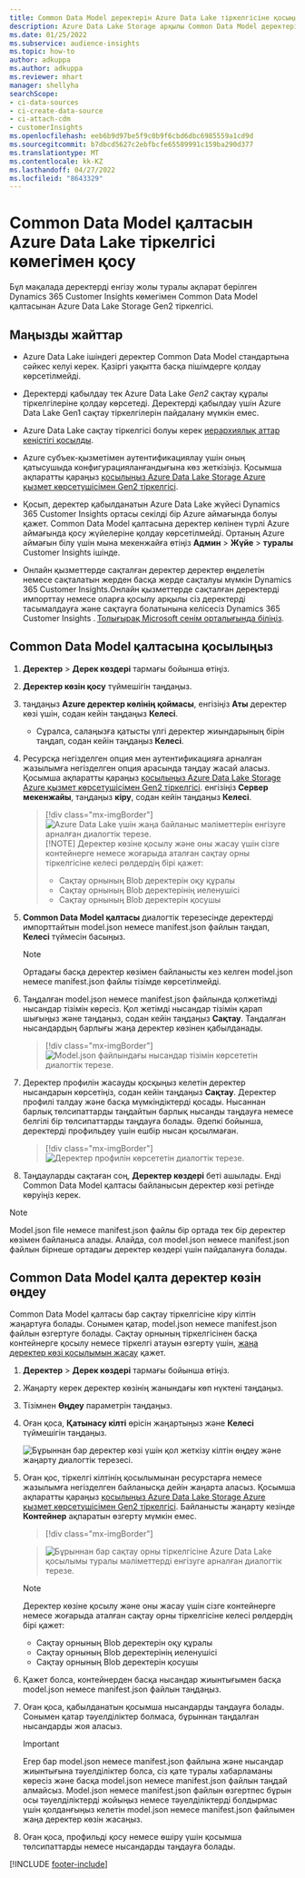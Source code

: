 ```yaml
---
title: Common Data Model деректерін Azure Data Lake тіркелгісіне қосыңыз
description: Azure Data Lake Storage арқылы Common Data Model деректерімен жұмыс істеңіз.
ms.date: 01/25/2022
ms.subservice: audience-insights
ms.topic: how-to
author: adkuppa
ms.author: adkuppa
ms.reviewer: mhart
manager: shellyha
searchScope:
- ci-data-sources
- ci-create-data-source
- ci-attach-cdm
- customerInsights
ms.openlocfilehash: eeb6b9d97be5f9c0b9f6cbd6dbc6985559a1cd9d
ms.sourcegitcommit: b7dbcd5627c2ebfbcfe65589991c159ba290d377
ms.translationtype: MT
ms.contentlocale: kk-KZ
ms.lasthandoff: 04/27/2022
ms.locfileid: "8643329"
---
```

# <a name="connect-to-a-common-data-model-folder-using-an-azure-data-lake-account"></a>Common Data Model қалтасын Azure Data Lake тіркелгісі көмегімен қосу

Бұл мақалада деректерді енгізу жолы туралы ақпарат берілген Dynamics 365 Customer Insights көмегімен Common Data Model қалтасынан Azure Data Lake Storage Gen2 тіркелгісі.

## <a name="important-considerations"></a>Маңызды жайттар

- Azure Data Lake ішіндегі деректер Common Data Model стандартына сәйкес келуі керек. Қазіргі уақытта басқа пішімдерге қолдау көрсетілмейді.

- Деректерді қабылдау тек Azure Data Lake *Gen2* сақтау құралы тіркелгілеріне қолдау көрсетеді. Деректерді қабылдау үшін Azure Data Lake Gen1 сақтау тіркелгілерін пайдалану мүмкін емес.

- Azure Data Lake сақтау тіркелгісі болуы керек [иерархиялық аттар кеңістігі қосылды](/azure/storage/blobs/data-lake-storage-namespace).

- Azure субъек-қызметімен аутентификациялау үшін оның қатысушыда конфигурацияланғандығына көз жеткізіңіз. Қосымша ақпаратты қараңыз [қосылыңыз Azure Data Lake Storage Azure қызмет көрсетушісімен Gen2 тіркелгісі](connect-service-principal.md).

- Қосып, деректер қабылданатын Azure Data Lake жүйесі Dynamics 365 Customer Insights ортасы секілді бір Azure аймағында болуы қажет. Common Data Model қалтасына деректер көлінен түрлі Azure аймағында қосу жүйелеріне қолдау көрсетілмейді. Ортаның Azure аймағын білу үшін мына мекенжайға өтіңіз **Админ** > **Жүйе** > **туралы** Customer Insights ішінде.

- Онлайн қызметтерде сақталған деректер деректер өңделетін немесе сақталатын жерден басқа жерде сақталуы мүмкін Dynamics 365 Customer Insights.Онлайн қызметтерде сақталған деректерді импорттау немесе оларға қосылу арқылы сіз деректерді тасымалдауға және сақтауға болатынына келісесіз Dynamics 365 Customer Insights . [Толығырақ Microsoft сенім орталығында біліңіз](https://www.microsoft.com/trust-center).

## <a name="connect-to-a-common-data-model-folder"></a>Common Data Model қалтасына қосылыңыз

1. **Деректер** > **Дерек көздері** тармағы бойынша өтіңіз.

1. **Деректер көзін қосу** түймешігін таңдаңыз.

1. таңдаңыз **Azure деректер көлінің қоймасы**, енгізіңіз **Аты** деректер көзі үшін, содан кейін таңдаңыз **Келесі**.

   - Сұралса, салаңызға қатысты үлгі деректер жиындарының бірін таңдап, содан кейін таңдаңыз **Келесі**. 

1. Ресурсқа негізделген опция мен аутентификацияға арналған жазылымға негізделген опция арасында таңдау жасай аласыз. Қосымша ақпаратты қараңыз [қосылыңыз Azure Data Lake Storage Azure қызмет көрсетушісімен Gen2 тіркелгісі](connect-service-principal.md). енгізіңіз **Сервер мекенжайы**, таңдаңыз **кіру**, содан кейін таңдаңыз **Келесі**.
   > [!div class="mx-imgBorder"]
   > ![Azure Data Lake үшін жаңа байланыс мәліметтерін енгізуге арналған диалогтік терезе.](media/enter-new-storage-details.png)
   > [!NOTE]
   > Деректер көзіне қосылу және оны жасау үшін сізге контейнерге немесе жоғарыда аталған сақтау орны тіркелгісіне келесі рөлдердің бірі қажет:
   >  - Сақтау орнының Blob деректерін оқу құралы
   >  - Сақтау орнының Blob деректерінің иеленушісі
   >  - Сақтау орнының Blob деректерін қосушы

1. **Common Data Model қалтасы** диалогтік терезесінде деректерді импорттайтын model.json немесе manifest.json файлын таңдап, **Келесі** түймесін басыңыз.
   > [!NOTE]
   > Ортадағы басқа деректер көзімен байланысты кез келген model.json немесе manifest.json файлы тізімде көрсетілмейді.

1. Таңдалған model.json немесе manifest.json файлында қолжетімді нысандар тізімін көресіз. Қол жетімді нысандар тізімін қарап шығыңыз және таңдаңыз, содан кейін таңдаңыз **Сақтау**. Таңдалған нысандардың барлығы жаңа деректер көзінен қабылданады.
   > [!div class="mx-imgBorder"]
   > ![Model.json файлындағы нысандар тізімін көрсететін диалогтік терезе.](media/review-entities.png)

8. Деректер профилін жасауды қосқыңыз келетін деректер нысандарын көрсетіңіз, содан кейін таңдаңыз **Сақтау**. Деректер профилі талдау және басқа мүмкіндіктерді қосады. Нысаннан барлық төлсипаттарды таңдайтын барлық нысанды таңдауға немесе белгілі бір төлсипаттарды таңдауға болады. Әдепкі бойынша, деректерді профильдеу үшін ешбір нысан қосылмаған.
   > [!div class="mx-imgBorder"]
   > ![Деректер профилін көрсететін диалогтік терезе.](media/dataprofiling-entities.png)

9. Таңдауларды сақтаған соң, **Деректер көздері** беті ашылады. Енді Common Data Model қалтасы байланысын деректер көзі ретінде көруіңіз керек.

> [!NOTE]
> Model.json file немесе manifest.json файлы бір ортада тек бір деректер көзімен байланыса алады. Алайда, сол model.json немесе manifest.json файлын бірнеше ортадағы деректер көздері үшін пайдалануға болады.

## <a name="edit-a-common-data-model-folder-data-source"></a>Common Data Model қалта деректер көзін өңдеу

Common Data Model қалтасы бар сақтау тіркелгісіне кіру кілтін жаңартуға болады. Сонымен қатар, model.json немесе manifest.json файлын өзгертуге болады. Сақтау орнының тіркелгісінен басқа контейнерге қосылу немесе тіркелгі атауын өзгерту үшін, [жаңа деректер көзі қосылымын жасау](#connect-to-a-common-data-model-folder) қажет.

1. **Деректер** > **Дерек көздері** тармағы бойынша өтіңіз.

2. Жаңарту керек деректер көзінің жанындағы көп нүктені таңдаңыз.

3. Тізімнен **Өңдеу** параметрін таңдаңыз.

4. Оған қоса, **Қатынасу кілті** өрісін жаңартыңыз және **Келесі** түймешігін таңдаңыз.

   ![Бұрыннан бар деректер көзі үшін қол жеткізу кілтін өңдеу және жаңарту диалогтік терезесі.](media/edit-access-key.png)

5. Оған қос, тіркелгі кілтінің қосылымынан ресурстарға немесе жазылымға негізделген байланысқа дейін жаңарта аласыз. Қосымша ақпаратты қараңыз [қосылыңыз Azure Data Lake Storage Azure қызмет көрсетушісімен Gen2 тіркелгісі](connect-service-principal.md). Байланысты жаңарту кезінде **Контейнер** ақпаратын өзгерту мүмкін емес.
   > [!div class="mx-imgBorder"]

   > ![Бұрыннан бар сақтау орны тіркелгісіне Azure Data Lake қосылымы туралы мәліметтерді енгізуге арналған диалогтік терезе.](media/enter-existing-storage-details.png)

   > [!NOTE]
   > Деректер көзіне қосылу және оны жасау үшін сізге контейнерге немесе жоғарыда аталған сақтау орны тіркелгісіне келесі рөлдердің бірі қажет:
   >  - Сақтау орнының Blob деректерін оқу құралы
   >  - Сақтау орнының Blob деректерінің иеленушісі
   >  - Сақтау орнының Blob деректерін қосушы


6. Қажет болса, контейнерден басқа нысандар жиынтығымен басқа model.json немесе manifest.json файлын таңдаңыз.

7. Оған қоса, қабылданатын қосымша нысандарды таңдауға болады. Сонымен қатар тәуелділіктер болмаса, бұрыннан таңдалған нысандарды жоя аласыз.

   > [!IMPORTANT]
   > Егер бар model.json немесе manifest.json файлына және нысандар жиынтығына тәуелділіктер болса, сіз қате туралы хабарламаны көресіз және басқа model.json немесе manifest.json файлын таңдай алмайсыз. Model.json немесе manifest.json файлын өзгертпес бұрын осы тәуелділіктерді жойыңыз немесе тәуелділіктерді болдырмас үшін қолданғыңыз келетін model.json немесе manifest.json файлымен жаңа деректер көзін жасаңыз.

8. Оған қоса, профильді қосу немесе өшіру үшін қосымша төлсипаттарды немесе нысандарды таңдауға болады.   


[!INCLUDE [footer-include](includes/footer-banner.md)]
